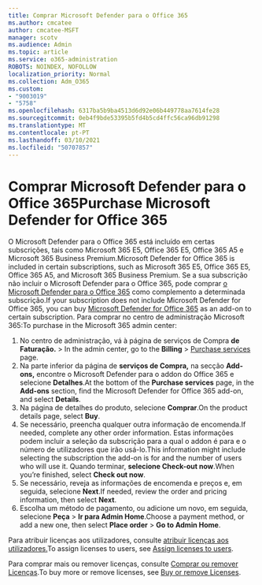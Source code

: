 ```yaml
---
title: Comprar Microsoft Defender para o Office 365
ms.author: cmcatee
author: cmcatee-MSFT
manager: scotv
ms.audience: Admin
ms.topic: article
ms.service: o365-administration
ROBOTS: NOINDEX, NOFOLLOW
localization_priority: Normal
ms.collection: Adm_O365
ms.custom:
- "9003019"
- "5758"
ms.openlocfilehash: 6317ba5b9ba4513d6d92e06b449778aa7614fe28
ms.sourcegitcommit: 0eb4f9bde53395b5fd4b5cd4ffc56ca96db91298
ms.translationtype: MT
ms.contentlocale: pt-PT
ms.lasthandoff: 03/10/2021
ms.locfileid: "50707857"
---
```

# <a name="purchase-microsoft-defender-for-office-365"></a><span data-ttu-id="95ed1-102">Comprar Microsoft Defender para o Office 365</span><span class="sxs-lookup"><span data-stu-id="95ed1-102">Purchase Microsoft Defender for Office 365</span></span>

<span data-ttu-id="95ed1-103">O Microsoft Defender para o Office 365 está incluído em certas subscrições, tais como Microsoft 365 E5, Office 365 E5, Office 365 A5 e Microsoft 365 Business Premium.</span><span class="sxs-lookup"><span data-stu-id="95ed1-103">Microsoft Defender for Office 365 is included in certain subscriptions, such as Microsoft 365 E5, Office 365 E5, Office 365 A5, and Microsoft 365 Business Premium.</span></span> <span data-ttu-id="95ed1-104">Se a sua subscrição não incluir o Microsoft Defender para o Office 365, pode comprar [o Microsoft Defender para o Office 365](https://docs.microsoft.com/microsoft-365/security/office-365-security/office-365-atp) como complemento a determinada subscrição.</span><span class="sxs-lookup"><span data-stu-id="95ed1-104">If your subscription does not include Microsoft Defender for Office 365, you can buy [Microsoft Defender for Office 365](https://docs.microsoft.com/microsoft-365/security/office-365-security/office-365-atp) as an add-on to certain subscription.</span></span> <span data-ttu-id="95ed1-105">Para comprar no centro de administração Microsoft 365:</span><span class="sxs-lookup"><span data-stu-id="95ed1-105">To purchase in the Microsoft 365 admin center:</span></span>

1. <span data-ttu-id="95ed1-106">No centro de administração, vá à página de serviços de Compra **de Faturação.**  >  [](https://go.microsoft.com/fwlink/p/?linkid=868433)</span><span class="sxs-lookup"><span data-stu-id="95ed1-106">In the admin center, go to the **Billing** > [Purchase services](https://go.microsoft.com/fwlink/p/?linkid=868433) page.</span></span>
2. <span data-ttu-id="95ed1-107">Na parte inferior da página de **serviços de Compra,** na secção **Add-ons,** encontre o Microsoft Defender para o addon do Office 365 e selecione **Detalhes**.</span><span class="sxs-lookup"><span data-stu-id="95ed1-107">At the bottom of the **Purchase services** page, in the **Add-ons** section, find the Microsoft Defender for Office 365 add-on, and select **Details**.</span></span>
3. <span data-ttu-id="95ed1-108">Na página de detalhes do produto, selecione **Comprar**.</span><span class="sxs-lookup"><span data-stu-id="95ed1-108">On the product details page, select **Buy**.</span></span>
4. <span data-ttu-id="95ed1-109">Se necessário, preencha qualquer outra informação de encomenda.</span><span class="sxs-lookup"><span data-stu-id="95ed1-109">If needed, complete any other order information.</span></span> <span data-ttu-id="95ed1-110">Estas informações podem incluir a seleção da subscrição para a qual o addon é para e o número de utilizadores que irão usá-lo.</span><span class="sxs-lookup"><span data-stu-id="95ed1-110">This information might include selecting the subscription the add-on is for and the number of users who will use it.</span></span> <span data-ttu-id="95ed1-111">Quando terminar, **selecione Check-out now**.</span><span class="sxs-lookup"><span data-stu-id="95ed1-111">When you’re finished, select **Check out now**.</span></span>
5. <span data-ttu-id="95ed1-112">Se necessário, reveja as informações de encomenda e preços e, em seguida, selecione **Next**.</span><span class="sxs-lookup"><span data-stu-id="95ed1-112">If needed, review the order and pricing information, then select **Next**.</span></span>
6. <span data-ttu-id="95ed1-113">Escolha um método de pagamento, ou adicione um novo, em seguida, selecione **Peça**  >  **Ir para Admin Home**.</span><span class="sxs-lookup"><span data-stu-id="95ed1-113">Choose a payment method, or add a new one, then select **Place order** > **Go to Admin Home**.</span></span>

<span data-ttu-id="95ed1-114">Para atribuir licenças aos utilizadores, consulte [atribuir licenças aos utilizadores.](https://docs.microsoft.com/microsoft-365/admin/manage/assign-licenses-to-users?view=o365-worldwide)</span><span class="sxs-lookup"><span data-stu-id="95ed1-114">To assign licenses to users, see [Assign licenses to users](https://docs.microsoft.com/microsoft-365/admin/manage/assign-licenses-to-users?view=o365-worldwide).</span></span>

<span data-ttu-id="95ed1-115">Para comprar mais ou remover licenças, consulte [Comprar ou remover Licenças](https://docs.microsoft.com/microsoft-365/commerce/licenses/buy-licenses#buy-or-remove-licenses-for-your-business-subscription).</span><span class="sxs-lookup"><span data-stu-id="95ed1-115">To buy more or remove licenses, see [Buy or remove Licenses](https://docs.microsoft.com/microsoft-365/commerce/licenses/buy-licenses#buy-or-remove-licenses-for-your-business-subscription).</span></span>